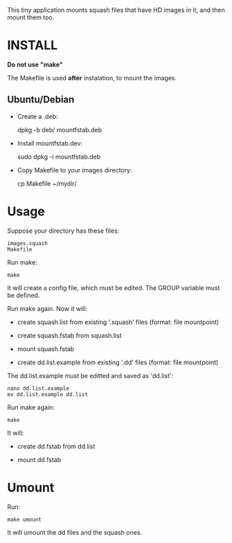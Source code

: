 This tiny application mounts squash files that have HD images in it, 
and then mount them too.

INSTALL
=======

**Do not use "make"**

The Makefile is used **after** instalation, to mount the images.

Ubuntu/Debian
-------------
- Create a .deb:

    dpkg -b deb/ mountfstab.deb

- Install mountfstab.dev:

    sudo dpkg -i mountfstab.deb

- Copy Makefile to your images directory:

    cp Makefile ~/mydir/

Usage
=====
Suppose your directory has these files:

    images.squash
    Makefile

Run make:

    make

It will create a config file, which must be edited.
The GROUP variable must be defined.

Run make again. Now it will:

- create squash.list from existing '.squash' files (format: file mountpoint)

- create squash.fstab from squash.list

- mount squash.fstab

- create dd.list.example from existing '.dd' files (format: file mountpoint)

The dd.list.example must be editted and saved as 'dd.list':

    nano dd.list.example
    mv dd.list.example dd.list

Run make again:

    make

It will:

- create dd.fstab from dd.list

- mount dd.fstab

Umount
======

Run:

    make umount

It will umount the dd files and the squash ones.